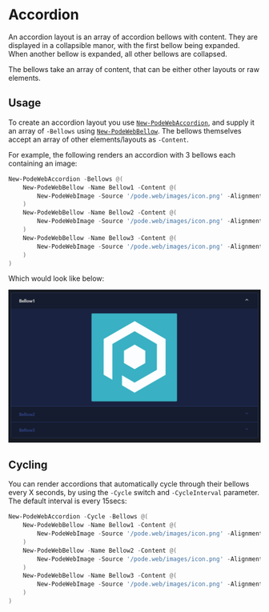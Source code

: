 # Accordion

An accordion layout is an array of accordion bellows with content. They are displayed in a collapsible manor, with the first bellow being expanded. When another bellow is expanded, all other bellows are collapsed.

The bellows take an array of content, that can be either other layouts or raw elements.

## Usage

To create an accordion layout you use [`New-PodeWebAccordion`](../../../Functions/Layouts/New-PodeWebAccordion), and supply it an array of `-Bellows` using [`New-PodeWebBellow`](../../../Functions/Layouts/New-PodeWebBellow). The bellows themselves accept an array of other elements/layouts as `-Content`.

For example, the following renders an accordion with 3 bellows each containing an image:

```powershell
New-PodeWebAccordion -Bellows @(
    New-PodeWebBellow -Name Bellow1 -Content @(
        New-PodeWebImage -Source '/pode.web/images/icon.png' -Alignment Center
    )
    New-PodeWebBellow -Name Bellow2 -Content @(
        New-PodeWebImage -Source '/pode.web/images/icon.png' -Alignment Center
    )
    New-PodeWebBellow -Name Bellow3 -Content @(
        New-PodeWebImage -Source '/pode.web/images/icon.png' -Alignment Center
    )
)
```

Which would look like below:

![accordion_layout](../../../images/accordion_layout.png)

## Cycling

You can render accordions that automatically cycle through their bellows every X seconds, by using the `-Cycle` switch and `-CycleInterval` parameter. The default interval is every 15secs:

```powershell
New-PodeWebAccordion -Cycle -Bellows @(
    New-PodeWebBellow -Name Bellow1 -Content @(
        New-PodeWebImage -Source '/pode.web/images/icon.png' -Alignment Center
    )
    New-PodeWebBellow -Name Bellow2 -Content @(
        New-PodeWebImage -Source '/pode.web/images/icon.png' -Alignment Center
    )
    New-PodeWebBellow -Name Bellow3 -Content @(
        New-PodeWebImage -Source '/pode.web/images/icon.png' -Alignment Center
    )
)
```
